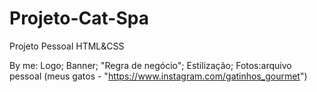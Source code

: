 # Projeto-Cat-Spa
Projeto Pessoal HTML&CSS

By me: 
Logo;
Banner;
"Regra de negócio";
Estilização;
Fotos:arquivo pessoal (meus gatos -
"https://www.instagram.com/gatinhos_gourmet")
